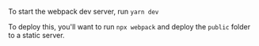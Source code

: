 To start the webpack dev server, run `yarn dev`

To deploy this, you'll want to run `npx webpack` and deploy the `public` folder to a static server.
